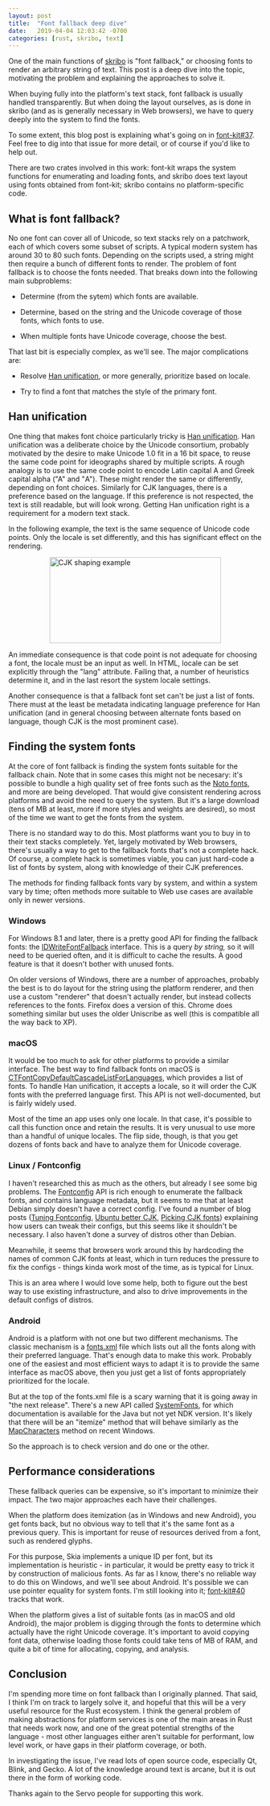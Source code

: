 ```yaml
---
layout: post
title:  "Font fallback deep dive"
date:   2019-04-04 12:03:42 -0700
categories: [rust, skribo, text]
---
```

One of the main functions of [skribo] is "font fallback," or choosing fonts to render an arbitrary string of text. This post is a deep dive into the topic, motivating the problem and explaining the approaches to solve it.

When buying fully into the platform's text stack, font fallback is usually handled transparently. But when doing the layout ourselves, as is done in skribo (and as is generally necessary in Web browsers), we have to query deeply into the system to find the fonts.

To some extent, this blog post is explaining what's going on in [font-kit#37]. Feel free to dig into that issue for more detail, or of course if you'd like to help out.

There are two crates involved in this work: font-kit wraps the system functions for enumerating and loading fonts, and skribo does text layout using fonts obtained from font-kit; skribo contains no platform-specific code.

## What is font fallback?

No one font can cover all of Unicode, so text stacks rely on a patchwork, each of which covers some subset of scripts. A typical modern system has around 30 to 80 such fonts. Depending on the scripts used, a string might then require a bunch of different fonts to render. The problem of font fallback is to choose the fonts needed. That breaks down into the following main subproblems:

* Determine (from the sytem) which fonts are available.

* Determine, based on the string and the Unicode coverage of those fonts, which fonts to use.

* When multiple fonts have Unicode coverage, choose the best.

That last bit is especially complex, as we'll see. The major complications are:

* Resolve [Han unification], or more generally, prioritize based on locale.

* Try to find a font that matches the style of the primary font.

## Han unification

One thing that makes font choice particularly tricky is [Han unification]. Han unification was a deliberate choice by the Unicode consortium, probably motivated by the desire to make Unicode 1.0 fit in a 16 bit space, to reuse the same code point for ideographs shared by multiple scripts. A rough analogy is to use the same code point to encode Latin capital A and Greek capital alpha ("A" and "Α"). These might render the same or differently, depending on font choices. Similarly for CJK languages, there is a preference based on the language. If this preference is not respected, the text is still readable, but will look wrong. Getting Han unification right is a requirement for a modern text stack.

In the following example, the text is the same sequence of Unicode code points. Only the locale is set differently, and this has significant effect on the rendering.

<img src="/assets/shaping_cjk_locale.png" width="341" height="171" alt="CJK shaping example" style="margin-left: auto; margin-right: auto; display: block">

An immediate consequence is that code point is not adequate for choosing a font, the locale must be an input as well. In HTML, locale can be set explicitly through the "lang" attribute. Failing that, a number of heuristics determine it, and in the last resort the system locale settings.

Another consequence is that a fallback font set can't be just a list of fonts. There must at the least be metadata indicating language preference for Han unification (and in general choosing between alternate fonts based on language, though CJK is the most prominent case).

## Finding the system fonts

At the core of font fallback is finding the system fonts suitable for the fallback chain. Note that in some cases this might not be necesary: it's possible to bundle a high quality set of free fonts such as the [Noto fonts], and more are being developed. That would give consistent rendering across platforms and avoid the need to query the system. But it's a large download (tens of MB at least, more if more styles and weights are desired), so most of the time we want to get the fonts from the system.

There is no standard way to do this. Most platforms want you to buy in to their text stacks completely. Yet, largely motivated by Web browsers, there's usually a way to get to the fallback fonts that's not a complete hack. Of course, a complete hack is sometimes viable, you can just hard-code a list of fonts by system, along with knowledge of their CJK preferences.

The methods for finding fallback fonts vary by system, and within a system vary by time; often methods more suitable to Web use cases are available only in newer versions.

### Windows

For Windows 8.1 and later, there is a pretty good API for finding the fallback fonts: the [IDWriteFontFallback] interface. This is a query *by string,* so it will need to be queried often, and it is difficult to cache the results. A good feature is that it doesn't bother with unused fonts.

On older versions of Windows, there are a number of approaches, probably the best is to do layout for the string using the platform renderer, and then use a custom "renderer" that doesn't actually render, but instead collects references to the fonts. Firefox does a version of this. Chrome does something similar but uses the older Uniscribe as well (this is compatible all the way back to XP).

### macOS

It would be too much to ask for other platforms to provide a similar interface. The best way to find fallback fonts on macOS is [CTFontCopyDefaultCascadeListForLanguages], which provides a list of fonts. To handle Han unification, it accepts a locale, so it will order the CJK fonts with the preferred language first. This API is not well-documented, but is fairly widely used.

Most of the time an app uses only one locale. In that case, it's possible to call this function once and retain the results. It is very unusual to use more than a handful of unique locales. The flip side, though, is that you get dozens of fonts back and have to analyze them for Unicode coverage.

### Linux / Fontconfig

I haven't researched this as much as the others, but already I see some big problems. The [Fontconfig] API is rich enough to enumerate the fallback fonts, and contains language metadata, but it seems to me that at least Debian simply doesn't have a correct config. I've found a number of blog posts ([Tuning Fontconfig](http://www.linuxfromscratch.org/blfs/view/svn/x/tuning-fontconfig.html), [Ubuntu better CJK](https://wiki.ubuntu.com/BetterCJKSupportSpecification/FontConfig), [Picking CJK fonts](https://utcc.utoronto.ca/~cks/space/blog/linux/LinuxXTermFreeTypeCJKFonts)) explaining how users can tweak their configs, but this seems like it shouldn't be necessary. I also haven't done a survey of distros other than Debian.

Meanwhile, it seems that browsers work around this by hardcoding the names of common CJK fonts at least, which in turn reduces the pressure to fix the configs - things kinda work most of the time, as is typical for Linux.

This is an area where I would love some help, both to figure out the best way to use existing infrastructure, and also to drive improvements in the default configs of distros.

### Android

Android is a platform with not one but two different mechanisms. The classic mechanism is a [fonts.xml] file which lists out all the fonts along with their preferred language. That's enough data to make this work. Probably one of the easiest and most efficient ways to adapt it is to provide the same interface as macOS above, then you just get a list of fonts appropriately prioritized for the locale.

But at the top of the fonts.xml file is a scary warning that it is going away in "the next release". There's a new API called [SystemFonts], for which documentation is available for the Java but not yet NDK version. It's likely that there will be an "itemize" method that will behave similarly as the [MapCharacters] method on recent Windows.

So the approach is to check version and do one or the other.

## Performance considerations

These fallback queries can be expensive, so it's important to minimize their impact. The two major approaches each have their challenges.

When the platform does itemization (as in Windows and new Android), you get fonts back, but no obvious way to tell that it's the same font as a previous query. This is important for reuse of resources derived from a font, such as rendered glyphs.

For this purpose, Skia implements a unique ID per font, but its implementation is heuristic - in particular, it would be pretty easy to trick it by construction of malicious fonts. As far as I know, there's no reliable way to do this on Windows, and we'll see about Android. It's possible we can use pointer equality for system fonts. I'm still looking into it; [font-kit#40] tracks that work.

When the platform gives a list of suitable fonts (as in macOS and old Android), the major problem is digging through the fonts to determine which actually have the right Unicode coverage. It's important to avoid copying font data, otherwise loading those fonts could take tens of MB of RAM, and quite a bit of time for allocating, copying, and analysis.

## Conclusion

I'm spending more time on font fallback than I originally planned. That said, I think I'm on track to largely solve it, and hopeful that this will be a very useful resource for the Rust ecosystem. I think the general problem of making abstractions for platform services is one of the main areas in Rust that needs work now, and one of the great potential strengths of the language - most other languages either aren't suitable for performant, low level work, or have gaps in their platform coverage, or both.

In investigating the issue, I've read lots of open source code, especially Qt, Blink, and Gecko. A lot of the knowledge around text is arcane, but it is out there in the form of working code.

Thanks again to the Servo people for supporting this work.

[skribo]: https://github.com/linebender/skribo
[Han unification]: https://en.wikipedia.org/wiki/Han_unification
[script matching]: script_matching.md
[font-kit#37]: https://github.com/pcwalton/font-kit/issues/37
[font-kit#40]: https://github.com/pcwalton/font-kit/issues/40
[CTFontCopyDefaultCascadeListForLanguages]: https://developer.apple.com/documentation/coretext/1509992-ctfontcopydefaultcascadelistforl
[fonts.xml]: https://android.googlesource.com/platform/frameworks/base/+/master/data/fonts/fonts.xml
[SystemFonts]: https://developer.android.com/reference/android/graphics/fonts/SystemFonts
[MapCharacters]: https://docs.microsoft.com/en-us/windows/desktop/api/dwrite_2/nf-dwrite_2-idwritefontfallback-mapcharacters
[Noto fonts]: https://www.google.com/get/noto/
[Fontconfig]: https://www.freedesktop.org/wiki/Software/fontconfig/
[IDWriteFontFallback]: https://docs.microsoft.com/en-us/windows/desktop/api/dwrite_2/nn-dwrite_2-idwritefontfallback
